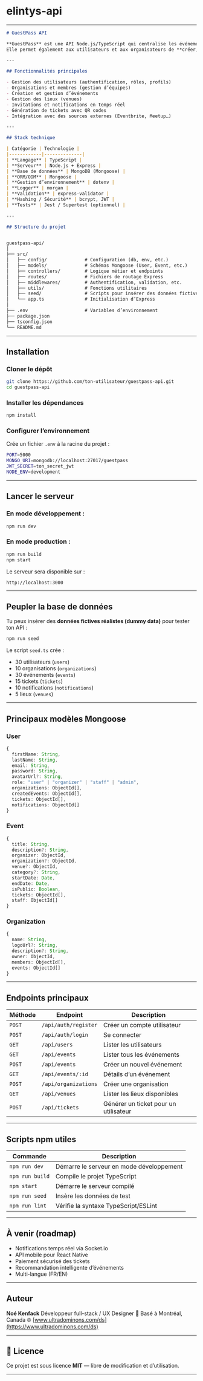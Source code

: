 # elintys-api

---

```markdown
# GuestPass API

**GuestPass** est une API Node.js/TypeScript qui centralise les événements provenant de différentes sources (Eventbrite, organisateurs indépendants, etc.).  
Elle permet également aux utilisateurs et aux organisateurs de **créer, gérer et découvrir des événements** avec des fonctionnalités de billetterie et d’invitations.

---

## Fonctionnalités principales

- Gestion des utilisateurs (authentification, rôles, profils)
- Organisations et membres (gestion d’équipes)
- Création et gestion d’événements
- Gestion des lieux (venues)
- Invitations et notifications en temps réel
- Génération de tickets avec QR codes
- Intégration avec des sources externes (Eventbrite, Meetup…)

---

## Stack technique

| Catégorie | Technologie |
|------------|--------------|
| **Langage** | TypeScript |
| **Serveur** | Node.js + Express |
| **Base de données** | MongoDB (Mongoose) |
| **ORM/ODM** | Mongoose |
| **Gestion d’environnement** | dotenv |
| **Logger** | morgan |
| **Validation** | express-validator |
| **Hashing / Sécurité** | bcrypt, JWT |
| **Tests** | Jest / Supertest (optionnel) |

---

## Structure du projet


guestpass-api/
│
├── src/
│   ├── config/              # Configuration (db, env, etc.)
│   ├── models/              # Schémas Mongoose (User, Event, etc.)
│   ├── controllers/         # Logique métier et endpoints
│   ├── routes/              # Fichiers de routage Express
│   ├── middlewares/         # Authentification, validation, etc.
│   ├── utils/               # Fonctions utilitaires
│   ├── seed/                # Scripts pour insérer des données fictives
│   └── app.ts               # Initialisation d’Express
│
├── .env                     # Variables d’environnement
├── package.json
├── tsconfig.json
└── README.md

````

---

## Installation

### Cloner le dépôt

```bash
git clone https://github.com/ton-utilisateur/guestpass-api.git
cd guestpass-api
````

### Installer les dépendances

```bash
npm install
```

### Configurer l’environnement

Crée un fichier `.env` à la racine du projet :

```bash
PORT=5000
MONGO_URI=mongodb://localhost:27017/guestpass
JWT_SECRET=ton_secret_jwt
NODE_ENV=development
```

---

## Lancer le serveur

### En mode développement :

```bash
npm run dev
```

### En mode production :

```bash
npm run build
npm start
```

Le serveur sera disponible sur :

```
http://localhost:3000
```

---

## Peupler la base de données

Tu peux insérer des **données fictives réalistes (dummy data)** pour tester ton API :

```bash
npm run seed
```

Le script `seed.ts` crée :

* 30 utilisateurs (`users`)
* 10 organisations (`organizations`)
* 30 événements (`events`)
* 15 tickets (`tickets`)
* 10 notifications (`notifications`)
* 5 lieux (`venues`)

---

## Principaux modèles Mongoose

### User

```ts
{
  firstName: String,
  lastName: String,
  email: String,
  password: String,
  avatarUrl?: String,
  role: "user" | "organizer" | "staff" | "admin",
  organizations: ObjectId[],
  createdEvents: ObjectId[],
  tickets: ObjectId[],
  notifications: ObjectId[]
}
```

###  Event

```ts
{
  title: String,
  description?: String,
  organizer: ObjectId,
  organization?: ObjectId,
  venue?: ObjectId,
  category?: String,
  startDate: Date,
  endDate: Date,
  isPublic: Boolean,
  tickets: ObjectId[],
  staff: ObjectId[]
}
```

### Organization

```ts
{
  name: String,
  logoUrl?: String,
  description?: String,
  owner: ObjectId,
  members: ObjectId[],
  events: ObjectId[]
}
```

---

## Endpoints principaux

| Méthode | Endpoint             | Description                           |
| ------- | -------------------- | ------------------------------------- |
| `POST`  | `/api/auth/register` | Créer un compte utilisateur           |
| `POST`  | `/api/auth/login`    | Se connecter                          |
| `GET`   | `/api/users`         | Lister les utilisateurs               |
| `GET`   | `/api/events`        | Lister tous les événements            |
| `POST`  | `/api/events`        | Créer un nouvel événement             |
| `GET`   | `/api/events/:id`    | Détails d’un événement                |
| `POST`  | `/api/organizations` | Créer une organisation                |
| `GET`   | `/api/venues`        | Lister les lieux disponibles          |
| `POST`  | `/api/tickets`       | Générer un ticket pour un utilisateur |

---

## Scripts npm utiles

| Commande        | Description                              |
| --------------- | ---------------------------------------- |
| `npm run dev`   | Démarre le serveur en mode développement |
| `npm run build` | Compile le projet TypeScript             |
| `npm start`     | Démarre le serveur compilé               |
| `npm run seed`  | Insère les données de test               |
| `npm run lint`  | Vérifie la syntaxe TypeScript/ESLint     |

---

## À venir (roadmap)

* Notifications temps réel via Socket.io
* API mobile pour React Native
* Paiement sécurisé des tickets
* Recommandation intelligente d’événements
* Multi-langue (FR/EN)

---

## Auteur

**Noé Kenfack**
Développeur full-stack / UX Designer
📍 Basé à Montréal, Canada
🌐 [www.ultradominons.com/ds](https://www.ultradominons.com/ds)

---

## 🪪 Licence

Ce projet est sous licence **MIT** — libre de modification et d’utilisation.

---

```
